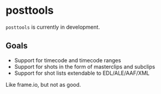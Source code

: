 # posttools
`posttools` is currently in development.

## Goals
- Support for timecode and timecode ranges
- Support for shots in the form of masterclips and subclips
- Support for shot lists extendable to EDL/ALE/AAF/XML

Like frame.io, but not as good.
